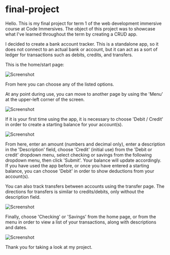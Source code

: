 # final-project

Hello. This is my final project for term 1 of the web development immersive course at Code Immersives. The object of this project was to showcase what I've learned throughout the term by creating a CRUD app.

I decided to create a bank account tracker. This is a standalone app, so it does not connect to an actual bank or account, but it can act as a sort of ledger for transactions such as debits, credits, and transfers.

This is the home/start page:

![Screenshot](./photos/myBank.png)

From here you can choose any of the listed options. 

At any point during use, you can move to another page by using the 'Menu' at the upper-left corner of the screen.

![Screenshot](./photos/menu.png)

If it is your first time using the app, it is necessary to choose 'Debit / Credit' in order to create a starting balance for your account(s).

![Screenshot](./photos/debitsCredits.png)

From here, enter an amount (numbers and decimal only), enter a description in the 'Description' field, choose 'Credit' (initial use) from the 'Debit or credit' dropdown menu, select checking or savings from the following dropdown menu, then click 'Submit'. Your balance will update accordingly. If you have used the app before, or once you have entered a starting balance, you can choose 'Debit' in order to show deductions from your account(s).

You can also track transfers between accounts using the transfer page. The directions for transfers is similar to credits/debits, only without the description field.

![Screenshot](./photos/transfer.png)

Finally, choose 'Checking' or 'Savings' from the home page, or from the menu in order to view a list of your transactions, along with descriptions and dates.

![Screenshot](./photos/checking.png)

Thank you for taking a look at my project.


